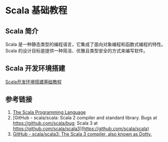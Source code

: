# Scala 基础教程

## Scala 简介

Scala 是一种静态类型的编程语言，它集成了面向对象编程和函数式编程的特性。Scala 的设计目标是提供一种简洁、优雅且类型安全的方式来编写软件。

## Scala 开发环境搭建

[Scala开发环境搭建基础教程](work/programming/Scala/Scala开发环境搭建基础教程.md)

## 参考链接

1. [The Scala Programming Language](https://www.scala-lang.org/)
2. [GitHub - scala/scala: Scala 2 compiler and standard library. Bugs at https://github.com/scala/bug; Scala 3 at https://github.com/scala/scala3](https://github.com/scala/scala)
3. [GitHub - scala/scala3: The Scala 3 compiler, also known as Dotty.](https://github.com/scala/scala3)